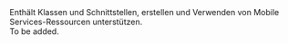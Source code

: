 <Namespace Name="Microsoft.WindowsAzure.MobileServices">
  <Docs>
    <summary>Enthält Klassen und Schnittstellen, erstellen und Verwenden von Mobile Services-Ressourcen unterstützen.</summary> 
    <remarks>To be added.</remarks>
  </Docs>
</Namespace>

